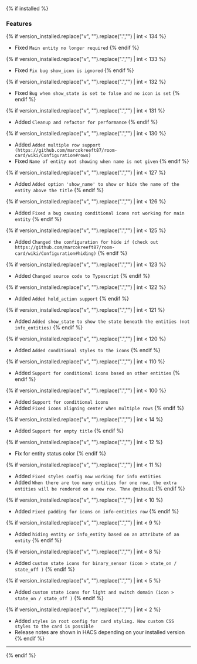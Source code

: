 {% if installed %}

### Features

{% if version_installed.replace("v", "").replace(".","") | int < 134  %}
- Fixed `Main entity no longer required`
{% endif %}

{% if version_installed.replace("v", "").replace(".","") | int < 133  %}
- Fixed `Fix bug show_icon is ignored`
{% endif %}

{% if version_installed.replace("v", "").replace(".","") | int < 132  %}
- Fixed `Bug when show_state is set to false and no icon is set`
{% endif %}

{% if version_installed.replace("v", "").replace(".","") | int < 131  %}
- Added `Cleanup and refactor for performance`
{% endif %}

{% if version_installed.replace("v", "").replace(".","") | int < 130  %}
- Added `Added multiple row support (https://github.com/marcokreeft87/room-card/wiki/Configuration#rows)`
- Fixed `Name of entity not showing when name is not given`
{% endif %}

{% if version_installed.replace("v", "").replace(".","") | int < 127  %}
- Added `Added option 'show_name' to show or hide the name of the entity above the title`
{% endif %}

{% if version_installed.replace("v", "").replace(".","") | int < 126  %}
- Added `Fixed a bug causing conditional icons not working for main entity`
{% endif %}

{% if version_installed.replace("v", "").replace(".","") | int < 125  %}
- Added `Changed the configuration for hide if (check out https://github.com/marcokreeft87/room-card/wiki/Configuration#hiding)`
{% endif %}

{% if version_installed.replace("v", "").replace(".","") | int < 123  %}
- Added `Changed source code to Typescript`
{% endif %}

{% if version_installed.replace("v", "").replace(".","") | int < 122  %}
- Added `Added hold_action support`
{% endif %}

{% if version_installed.replace("v", "").replace(".","") | int < 121  %}
- Added `Added show_state to show the state beneath the entities (not info_entities)`
{% endif %}

{% if version_installed.replace("v", "").replace(".","") | int < 120  %}
- Added `Added conditional styles to the icons`
{% endif %}

{% if version_installed.replace("v", "").replace(".","") | int < 110  %}
- Added `Support for conditional icons based on other entities`
{% endif %}

{% if version_installed.replace("v", "").replace(".","") | int < 100  %}
- Added `Support for conditional icons`
- Added `Fixed icons aligning center when multiple rows`
{% endif %}

{% if version_installed.replace("v", "").replace(".","") | int < 14  %}
- Added `Support for empty title`
{% endif %}

{% if version_installed.replace("v", "").replace(".","") | int < 12 %}
- Fix for entity status color
{% endif %}

{% if version_installed.replace("v", "").replace(".","") | int < 11  %}
- Added `Fixed styles config now working for info entities`
- Added `When there are too many entities for one row, the extra entities will be rendered on a new row. Thnx @mihsu81`
{% endif %}

{% if version_installed.replace("v", "").replace(".","") | int < 10  %}
- Added `Fixed padding for icons on info-entities row`
{% endif %}

{% if version_installed.replace("v", "").replace(".","") | int < 9  %}
- Added `hiding entity or info_entity based on an attribute of an entity`
{% endif %}

{% if version_installed.replace("v", "").replace(".","") | int < 8  %}
- Added `custom state icons for binary_sensor (icon > state_on / state_off )`
{% endif %}

{% if version_installed.replace("v", "").replace(".","") | int < 5  %}
- Added `custom state icons for light and switch domain (icon > state_on / state_off )`
{% endif %}

{% if version_installed.replace("v", "").replace(".","") | int < 2  %}
- Added `styles in root config for card styling. Now custom CSS styles to the card is possible`
- Release notes are shown in HACS depending on your installed version
{% endif %}

---
{% endif %}
